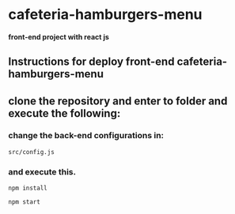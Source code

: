 # cafeteria-hamburgers-menu

#### front-end project with react js

## Instructions for deploy front-end  cafeteria-hamburgers-menu 

## clone the repository and enter to folder and execute the following:

###  change the  back-end configurations in:

    src/config.js

### and execute this. 

    npm install
    
    npm start 
    
 

